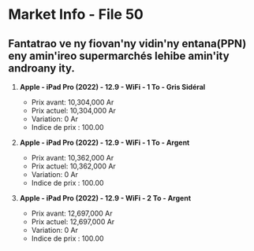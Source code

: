 # Market Info - File 50

## Fantatrao ve ny fiovan'ny vidin'ny entana(PPN) eny amin'ireo supermarchés lehibe amin'ity androany ity.

1. **Apple - iPad Pro (2022) - 12.9 - WiFi - 1 To - Gris Sidéral**
   - Prix avant: 10,304,000 Ar
   - Prix actuel: 10,304,000 Ar
   - Variation: 0 Ar
   - Indice de prix : 100.00

2. **Apple - iPad Pro (2022) - 12.9 - WiFi - 1 To - Argent**
   - Prix avant: 10,362,000 Ar
   - Prix actuel: 10,362,000 Ar
   - Variation: 0 Ar
   - Indice de prix : 100.00

3. **Apple - iPad Pro (2022) - 12.9 - WiFi - 2 To - Argent**
   - Prix avant: 12,697,000 Ar
   - Prix actuel: 12,697,000 Ar
   - Variation: 0 Ar
   - Indice de prix : 100.00

